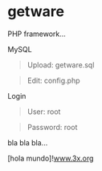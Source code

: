 # getware
PHP framework...

MySQL
> Upload: getware.sql

> Edit: config.php


Login
> User: root

> Password: root

bla bla bla...

[hola mundo]!www.3x.org
